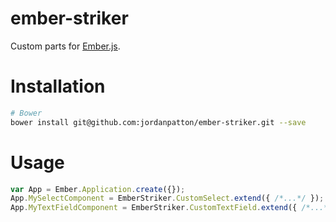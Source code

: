 ember-striker
=======================

Custom parts for [Ember.js](http://emberjs.com/).

# Installation
```bash
# Bower
bower install git@github.com:jordanpatton/ember-striker.git --save
```

# Usage
```javascript
var App = Ember.Application.create({});
App.MySelectComponent = EmberStriker.CustomSelect.extend({ /*...*/ });
App.MyTextFieldComponent = EmberStriker.CustomTextField.extend({ /*...*/ });
```